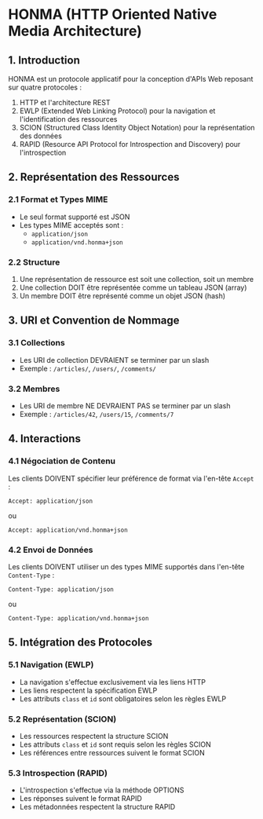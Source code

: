 # HONMA (HTTP Oriented Native Media Architecture)

## 1. Introduction

HONMA est un protocole applicatif pour la conception d'APIs Web reposant sur quatre protocoles :

1. HTTP et l'architecture REST
2. EWLP (Extended Web Linking Protocol) pour la navigation et l'identification des ressources
3. SCION (Structured Class Identity Object Notation) pour la représentation des données
4. RAPID (Resource API Protocol for Introspection and Discovery) pour l'introspection

## 2. Représentation des Ressources

### 2.1 Format et Types MIME

- Le seul format supporté est JSON
- Les types MIME acceptés sont :
  - `application/json`
  - `application/vnd.honma+json`

### 2.2 Structure

1. Une représentation de ressource est soit une collection, soit un membre
2. Une collection DOIT être représentée comme un tableau JSON (array)
3. Un membre DOIT être représenté comme un objet JSON (hash)

## 3. URI et Convention de Nommage

### 3.1 Collections

- Les URI de collection DEVRAIENT se terminer par un slash
- Exemple : `/articles/`, `/users/`, `/comments/`

### 3.2 Membres

- Les URI de membre NE DEVRAIENT PAS se terminer par un slash
- Exemple : `/articles/42`, `/users/15`, `/comments/7`

## 4. Interactions

### 4.1 Négociation de Contenu

Les clients DOIVENT spécifier leur préférence de format via l'en-tête `Accept` :

```http
Accept: application/json
```

ou

```http
Accept: application/vnd.honma+json
```

### 4.2 Envoi de Données

Les clients DOIVENT utiliser un des types MIME supportés dans l'en-tête `Content-Type` :

```http
Content-Type: application/json
```

ou

```http
Content-Type: application/vnd.honma+json
```

## 5. Intégration des Protocoles

### 5.1 Navigation (EWLP)

- La navigation s'effectue exclusivement via les liens HTTP
- Les liens respectent la spécification EWLP
- Les attributs `class` et `id` sont obligatoires selon les règles EWLP

### 5.2 Représentation (SCION)

- Les ressources respectent la structure SCION
- Les attributs `class` et `id` sont requis selon les règles SCION
- Les références entre ressources suivent le format SCION

### 5.3 Introspection (RAPID)

- L'introspection s'effectue via la méthode OPTIONS
- Les réponses suivent le format RAPID
- Les métadonnées respectent la structure RAPID
